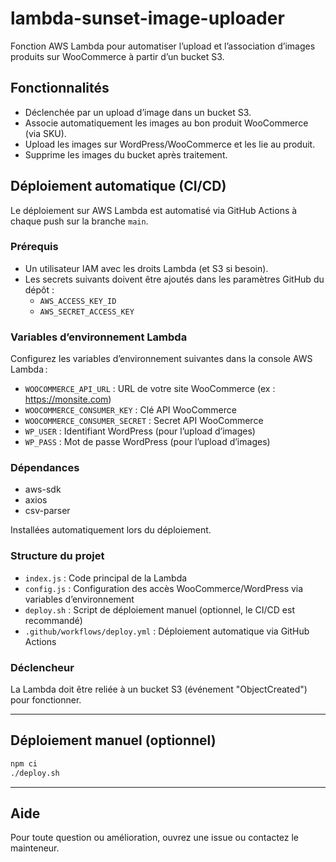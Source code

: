 # lambda-sunset-image-uploader

Fonction AWS Lambda pour automatiser l’upload et l’association d’images produits sur WooCommerce à partir d’un bucket S3.

## Fonctionnalités

- Déclenchée par un upload d’image dans un bucket S3.
- Associe automatiquement les images au bon produit WooCommerce (via SKU).
- Upload les images sur WordPress/WooCommerce et les lie au produit.
- Supprime les images du bucket après traitement.

## Déploiement automatique (CI/CD)

Le déploiement sur AWS Lambda est automatisé via GitHub Actions à chaque push sur la branche `main`.

### Prérequis

- Un utilisateur IAM avec les droits Lambda (et S3 si besoin).
- Les secrets suivants doivent être ajoutés dans les paramètres GitHub du dépôt :
  - `AWS_ACCESS_KEY_ID`
  - `AWS_SECRET_ACCESS_KEY`

### Variables d’environnement Lambda

Configurez les variables d’environnement suivantes dans la console AWS Lambda :

- `WOOCOMMERCE_API_URL` : URL de votre site WooCommerce (ex : https://monsite.com)
- `WOOCOMMERCE_CONSUMER_KEY` : Clé API WooCommerce
- `WOOCOMMERCE_CONSUMER_SECRET` : Secret API WooCommerce
- `WP_USER` : Identifiant WordPress (pour l’upload d’images)
- `WP_PASS` : Mot de passe WordPress (pour l’upload d’images)

### Dépendances

- aws-sdk
- axios
- csv-parser

Installées automatiquement lors du déploiement.

### Structure du projet

- `index.js` : Code principal de la Lambda
- `config.js` : Configuration des accès WooCommerce/WordPress via variables d’environnement
- `deploy.sh` : Script de déploiement manuel (optionnel, le CI/CD est recommandé)
- `.github/workflows/deploy.yml` : Déploiement automatique via GitHub Actions

### Déclencheur

La Lambda doit être reliée à un bucket S3 (événement "ObjectCreated") pour fonctionner.

---

## Déploiement manuel (optionnel)

```bash
npm ci
./deploy.sh
```

---

## Aide

Pour toute question ou amélioration, ouvrez une issue ou contactez le mainteneur.
